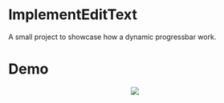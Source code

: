 # ImplementEditText
  A small project to showcase how a dynamic progressbar work.


# Demo
<div align="center">
  <img src="Demo/demo.gif" />
 </div>
